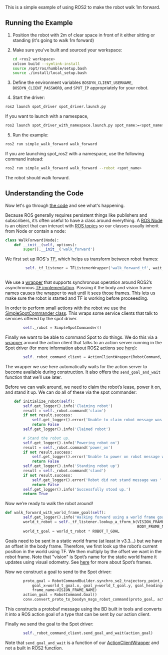 This is a simple example of using ROS2 to make the robot walk 1m forward.

## Running the Example
1.  Position the robot with 2m of clear space in front of it either sitting or standing (it's going to walk 1m forward)
2.  Make sure you've built and sourced your workspace:
    ```bash
    cd <ros2 workspace>
    colcon build --symlink-install
    source /opt/ros/humble/setup.bash
    source ./install/local_setup.bash
    ```

3.  Define the environment variables `BOSDYN_CLIENT_USERNAME`, `BOSDYN_CLIENT_PASSWORD`, and `SPOT_IP` appropriately for your robot.

4.  Start the driver:
```bash
ros2 launch spot_driver spot_driver.launch.py
```
If you want to launch with a namespace,
```bash
ros2 launch spot_driver_with_namespace.launch.py spot_name:=<spot_name> 
```

5.  Run the example:
```bash
ros2 run simple_walk_forward walk_forward
```
If you are launching spot_ros2 with a namespace, use the following command instead:
```bash
ros2 run simple_walk_forward walk_forward --robot <spot_name>
```
The robot should walk forward.

## Understanding the Code

Now let's go through [the code](simple_walk_forward/walk_forward.py) and see what's happening.

Because ROS generally requires persistent things like publishers and subscribers, it’s often useful to have a class around everything.  A [ROS Node](https://docs.ros.org/en/humble/Tutorials/Beginner-CLI-Tools/Understanding-ROS2-Nodes/Understanding-ROS2-Nodes.html) is an object that can interact with [ROS topics](https://docs.ros.org/en/humble/Tutorials/Beginner-CLI-Tools/Understanding-ROS2-Topics/Understanding-ROS2-Topics.html) so our classes usually inherit from Node or contain a node:
```python
class WalkForward(Node):
    def __init__(self, options):
        super().__init__('walk_forward')
```

We first set up ROS's [TF](https://docs.ros.org/en/humble/Tutorials/Intermediate/Tf2/Tf2-Main.html), which helps us transform between robot frames:
```python
         self._tf_listener = TFListenerWrapper('walk_forward_tf', wait_for_transform = [BODY_FRAME_NAME,
                                                                                        VISION_FRAME_NAME])
```
We use a [wrapper](https://github.com/bdaiinstitute/ros_utilities/blob/main/bdai_ros2_wrappers/bdai_ros2_wrappers/tf_listener_wrapper.py) that supports synchronous operation around ROS2’s asynchronous [TF implementation](https://github.com/ros2/rclpy/tree/humble).  Passing it the body and vision frame names causes the wrapper to wait until it sees those frames.  This lets us make sure the robot is started and TF is working before proceeeding.

In order to perform small actions with the robot we use the [SimpleSpotCommander class](../utilities/utilities/simple_spot_commander.py).  This wraps some service clients that talk to services offered by the spot driver.
```python
        self._robot = SimpleSpotCommander()
```

Finally we want to be able to command Spot to do things.  We do this via a [wrapper](https://github.com/bdaiinstitute/ros_utilities/blob/main/bdai_ros2_wrappers/bdai_ros2_wrappers/action_client.py) around the action client that talks to an action server running in the Spot driver (for more information about ROS2 actions see [here](https://docs.ros.org/en/humble/Tutorials/Beginner-CLI-Tools/Understanding-ROS2-Actions/Understanding-ROS2-Actions.html)):
```python
        self._robot_command_client = ActionClientWrapper(RobotCommand, 'robot_command')
```
The wrapper we use here automatically waits for the action server to become available during construction.  It also offers the `send_goal_and_wait` function that we’ll use later.

Before we can walk around, we need to claim the robot’s lease, power it on, and stand it up.  We can do all of these via the spot commander:
```python
    def initialize_robot(self):
        self.get_logger().info('Claiming robot')
        result = self._robot.command('claim')
        if not result.success:
            self.get_logger().error('Unable to claim robot message was ' + result.message)
            return False
        self.get_logger().info('Claimed robot')

        # Stand the robot up.
        self.get_logger().info('Powering robot on')
        result = self._robot.command('power_on')
        if not result.success:
            self.get_logger().error('Unable to power on robot message was ' + result.message)
            return False
        self.get_logger().info('Standing robot up')
        result = self._robot.command('stand')
        if not result.success:
            self.get_logger().error('Robot did not stand message was ' + result.message)
            return False
        self.get_logger().info('Successfully stood up.')
        return True
```

Now we’re ready to walk the robot around!
```python
def walk_forward_with_world_frame_goal(self):
        self.get_logger().info('Walking forward using a world frame goal')
        world_t_robot = self._tf_listener.lookup_a_tform_b(VISION_FRAME_NAME,
                                                           BODY_FRAME_NAME).get_closest_se2_transform()
        world_t_goal = world_t_robot * ROBOT_T_GOAL
```
Goals need to be sent in a static world frame (at least in v3.3…) but we have an offset in the body frame.  Therefore, we first look up the robot’s current position in the world using TF.  We then multiply by the offset we want in the robot frame.  Note that "vision" is Spot’s name for the static world frame it updates using visual odometry.  See [here](https://dev.bostondynamics.com/docs/concepts/geometry_and_frames) for more about Spot’s frames.

Now we construct a goal to send to the Spot driver:
```python
        proto_goal = RobotCommandBuilder.synchro_se2_trajectory_point_command(
            goal_x=world_t_goal.x, goal_y=world_t_goal.y, goal_heading=world_t_goal.angle,
            frame_name=VISION_FRAME_NAME)
        action_goal = RobotCommand.Goal()
        conv.convert_proto_to_bosdyn_msgs_robot_command(proto_goal, action_goal.command)
```
This constructs a protobuf message using the BD built in tools and converts it into a ROS action goal of a type that can be sent by our action client.

Finally we send the goal to the Spot driver:
```python
        self._robot_command_client.send_goal_and_wait(action_goal)
```
Note that `send_goal_and_wait` is a function of our [ActionClientWrapper](https://github.com/bdaiinstitute/ros_utilities/blob/main/bdai_ros2_wrappers/bdai_ros2_wrappers/action_client.py) and not a built in ROS2 function.
